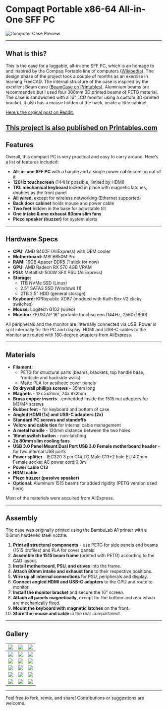 # Compaqt Portable x86-64 All-in-One SFF PC

![Computer Case Preview](./Pictures/01.png)

---

## What is this?

This is the case for a luggable, all-in-one SFF PC, which is an homage to and inspired by the Compaq Portable line of computers ([Wikipedia](https://en.wikipedia.org/wiki/Compaq_Portable_386)).
The design phase of the project took a couple of months as an exercise in learning FreeCAD. The internal structure of the case is inspired by the excellent Beam case ([BeamCase on Printables](https://www.printables.com/model/826374-beamcase-sw-sff-sandwich-case-in-18-different-size)).
Aluminium beams are recommended but I used four 300mm 3D printed beams of PETG material.
The case is sandwiched with a 16" LCD monitor using a custom 3D-printed bracket. It also has a mouse hidden at the back, inside a little cabinet.

[Here's the orginal post on Reddit.](https://www.reddit.com/r/cyberDeck/comments/1lx5285/my_portable_retro_allinone_cyberdeck/)

[This project is also published on Printables.com](https://www.printables.com/@AlexanderBog_2916330/models)
---

## Features

Overall, this compact PC is very practical and easy to carry around. Here's a list of features included:

- **All-in-one SFF PC** with a handle and a single power cable coming out of it  
- **120Hz touchscreen** (144Hz possible, limited by HDMI)  
- **TKL mechanical keyboard** locked in place with magnetic latches, doubles as the front panel  
- **All wired**, except for wireless networking (Ethernet supported)  
- **Back door cabinet** holds mouse and power cable  
- **Two feet** hidden in the base for adjustable tilt  
- **One intake & one exhaust 80mm slim fans**  
- **Piezo speaker (buzzer)** for system alerts  

---

## Hardware Specs

- **CPU:** AMD 8400F (AliExpress) with OEM cooler  
- **Motherboard:** MSI B650M Pro  
- **RAM:** 16GB Apacer DDR5 (1 stick for now)  
- **GPU:** AMD Radeon RX 570 4GB VRAM  
- **PSU:** Metalfish 500W SFX PSU (AliExpress)  
- **Storage:**  
  - 1TB NVMe SSD (Linux)  
  - 2.5" SATA3 SSD (Windows 11)  
  - 2TB 2.5" HDD (general storage)  
- **Keyboard:** KPRepublic XD87 (modded with Kailh Box V2 clicky switches)  
- **Mouse:** Logitech G102 (wired)  
- **Monitor:** ZEUSLAP 16" portable touchscreen (144Hz, 2560x1600)  

All peripherals and the monitor are internally connected via USB. Power is split internally for the PC and display. HDMI and USB-C cables to the monitor are routed with 180-degree adapters from AliExpress.

---

## Materials

- **Filament:**  
  - PETG for structural parts (beams, brackets, top handle base, frontside and backside walls)
  - Matte PLA for aesthetic cover panels  
- **8x drywall phillips screws** - 35mm long
- **Magnets** - 12x 5x2mm, 24x 8x2mm
- **Brass copper inserts** - embedded inside the 1515 nut adapters for M3/M4 screws
- **Rubber feet** - for keyboard and bottom of case
- **Angled HDMI (1x) and USB-C adapters (2x)** 
- **Standard PC screws and standoffs**  
- **Velcro and cable ties** for internal cable management  
- **A metal handle** - 120mm distance between the two holes
- **16mm switch button** - non-latching
- **2x 80mm slim cooling fans**
- **USB 3.0 Panel Mount Dual Port USB 3.0 Female motherboard header** - for two internal USB ports
- **Power splitter** - IEC320 3 pin C14 TO Male C13+2 hole EU 4.0mm Female socket AC power cord 0.3m
- **Power cable C13** 
- **HDMI cable**
- **Piezo buzzer (passive speaker)**
- **Optional:** Aluminum 1515 beams for added rigidity (PETG version used here)

Most of the materials were aqcuired from AliExpress.

---

## Assembly

The case was originally printed using the BambuLab A1 printer with a 0.6mm hardened steel nozzle.

1. **Print all structural components** - use PETG for side panels and beams (1515 profiles) and PLA for cover panels.
2. **Assemble the 1515 beam frame** (printed with PETG) according to the CAD layout.
3. **Install motherboard, PSU, and drives** into the frame.  
4. **Attach 80mm intake and exhaust fans** to their respective positions.  
5. **Wire up all internal connections** for PSU, peripherals and display.  
6. **Connect angled HDMI and USB-C adapters** to the GPU and route to monitor.  
7. **Install the monitor bracket** and secure the 16" screen.   
8. **Attach all panels magnetically**, except for the bottom and rear which are mechanically fixed.  
9. **Mount the keyboard with magnetic latches** on the front.  
10. **Store the mouse and cable** in the rear compartment.

---

## Gallery

| ![](./Pictures/01.png) | ![](./Pictures/02.png) | ![](./Pictures/03.png) |
|-------------------------|-------------------------|-------------------------|
| ![](./Pictures/04.png) | ![](./Pictures/05.png) | ![](./Pictures/06.png) |
| ![](./Pictures/07.png) | ![](./Pictures/08.png) | ![](./Pictures/09.png) |
| ![](./Pictures/10.png) | ![](./Pictures/11.png) | ![](./Pictures/12.png) |
| ![](./Pictures/13.png) | ![](./Pictures/14.png) | ![](./Pictures/15.png) |
| ![](./Pictures/16.png) | ![](./Pictures/17.png) | ![](./Pictures/18.png) |

---

Feel free to fork, remix, and share! Contributions or suggestions are welcome.
